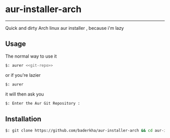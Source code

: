 # aur-installer-arch
---
Quick and dirty Arch linux aur installer , because i'm lazy

## Usage
The normal way to use it
```bash
$: aurer <<git-repo>>
 ```
or if you're lazier
```bash
$: aurer
```
it will then ask you 

```bash
$: Enter the Aur Git Repository : 
```

## Installation 

```bash
$: git clone https://github.com/baderkha/aur-installer-arch && cd aur-install-arch && make install 
```
